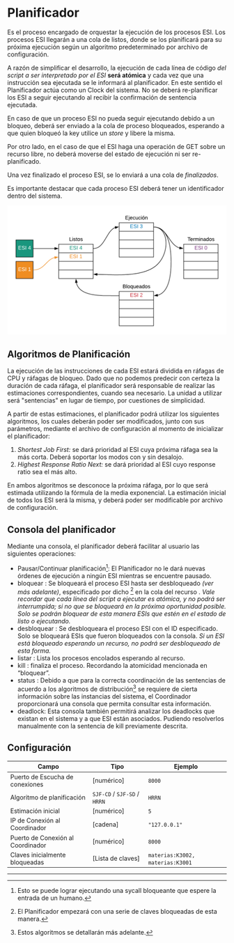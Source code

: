# Planificador

Es el proceso encargado de orquestar la ejecución de los procesos ESI. Los procesos ESI llegarán a una cola de listos, donde se los planificará para su próxima ejecución según un algoritmo predeterminado por archivo de configuración.

A razón de simplificar el desarrollo, la ejecución de cada línea de código _del script a ser interpretado por el ESI_ **será atómica** y cada vez que una instrucción sea ejecutada se le informará al planificador. En este sentido el Planificador actúa como un Clock del sistema. No se deberá re-planificar los ESI a seguir ejecutando al recibir la confirmación de sentencia ejecutada.

En caso de que un proceso ESI no pueda seguir ejecutando debido a un bloqueo, deberá ser enviado a la cola de proceso bloqueados, esperando a que quien bloqueó la key utilice un _store_ y libere la misma.

Por otro lado, en el caso de que el ESI haga una operación de GET sobre un recurso libre, no deberá moverse del estado de ejecución ni ser re-planificado.

Una vez finalizado el proceso ESI, se lo enviará a una cola de _finalizados_.

Es importante destacar que cada proceso ESI deberá tener un identificador dentro del sistema.

![Planificación](assets/planificacion.png)

## Algoritmos de Planificación

La ejecución de las instrucciones de cada ESI estará dividida en ráfagas de CPU y ráfagas de bloqueo. Dado que no podemos predecir con certeza la duración de cada ráfaga, el planificador será responsable de realizar las estimaciones correspondientes, cuando sea necesario. La unidad a utilizar será "sentencias" en lugar de tiempo, por cuestiones de simplicidad.

A partir de estas estimaciones, el planificador podrá utilizar los siguientes algoritmos, los cuales deberán poder ser modificados, junto con sus parámetros,  mediante el archivo de configuración al momento de inicializar el planificador:

1. _Shortest Job First:_ se dará prioridad al ESI cuya próxima ráfaga sea la más corta. Deberá soportar los modos con y sin desalojo.
2. _Highest Response Ratio Next:_ se dará prioridad al ESI cuyo response ratio sea el más alto.

En ambos algoritmos se desconoce la próxima ráfaga, por lo que será estimada utilizando la fórmula de la media exponencial. La estimación inicial de todos los ESI será la misma, y deberá poder ser modificable por archivo de configuración.

## Consola del planificador

Mediante una consola, el planificador deberá facilitar al usuario las siguientes operaciones:

* Pausar/Continuar planificación[^2]: El Planificador no le dará nuevas órdenes de ejecución a ningún ESI mientras se encuentre pausado.
* bloquear <clave> <ID>: Se bloqueará el proceso ESI hasta ser desbloqueado _(ver más adelante)_, especificado por dicho <ID>[^3] en la cola del recurso <clave>. _Vale recordar que cada línea del script a ejecutar es atómica, y no podrá ser interrumpida; si no que se bloqueará en la próxima oportunidad posible. Solo se podrán bloquear de esta manera ESIs que estén en el estado de listo o ejecutando._
* desbloquear <clave>: Se desbloqueara el proceso ESI con el ID especificado. Solo se bloqueará ESIs que fueron bloqueados con la consola. _Si un ESI está bloqueado esperando un recurso, no podrá ser desbloqueado de esta forma._
* listar <recurso>: Lista los procesos encolados esperando al recurso.
* kill <ID>: finaliza el proceso. Recordando la atomicidad mencionada en “bloquear”.
* status <clave>: Debido a que para la correcta coordinación de las sentencias de acuerdo a los algoritmos de distribución[^4] se requiere de cierta información sobre las instancias del sistema, el Coordinador proporcionará una consola que permita consultar esta información.
* deadlock: Esta consola también permitirá analizar los deadlocks que existan en el sistema y a que ESI están asociados. Pudiendo resolverlos manualmente con la sentencia de kill previamente descrita.

## Configuración

| Campo                             | Tipo                         | Ejemplo                          |
|-----------------------------------|------------------------------|----------------------------------|
| Puerto de Escucha de conexiones   | [numérico]                   | `8000`                           |
| Algoritmo de planificación        | `SJF-CD` / `SJF-SD` / `HRRN` | `HRRN`                           |
| Estimación inicial                | [numérico]                   | `5`                              |
| IP de Conexión al Coordinador     | [cadena]                     | `"127.0.0.1"`                    |
| Puerto de Conexión al Coordinador | [numérico]                   | `8000`                           |
| Claves inicialmente bloqueadas    | [Lista de claves]            | `materias:K3002, materias:K3001` |

---
[^2]: Esto se puede lograr ejecutando una sycall bloqueante que espere la entrada de un humano.
[^3]: El Planificador empezará con una serie de claves bloqueadas de esta manera.
[^4]: Estos algoritmos se detallarán más adelante.
